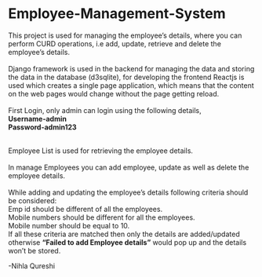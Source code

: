 # Employee-Management-System

This project is used for managing the employee’s details, where you can perform CURD operations, i.e add, update, retrieve and delete the employee’s details. 
<br/>
<br/>
Django framework is used in the backend for managing the data and storing the data in the database (d3sqlite), for developing the frontend Reactjs is used which creates a single page application, which means that the content on the web pages would change without the page getting reload. 
<br/>
<br/>
First Login, only admin can login using the following details, <br/>
<b>Username-admin</b> <br/>
<b>Password-admin123</b> 
<br/>
<br/>

 
Employee List is used for retrieving the employee details. 
<br/>
<br/>
In manage Employees you can add employee, update as well as delete the employee details. 
<br/>
<br/>
While adding and updating the employee’s details following criteria should be considered:
<br/>
Emp id should be different of all the employees.
<br/>
Mobile numbers should be different for all the employees.
<br/>
Mobile number should be equal to 10.
<br/>
If all these criteria are matched then only the details are added/updated otherwise <b> “Failed to add Employee details”</b> would pop up and the details won’t be stored. 


-Nihla Qureshi
